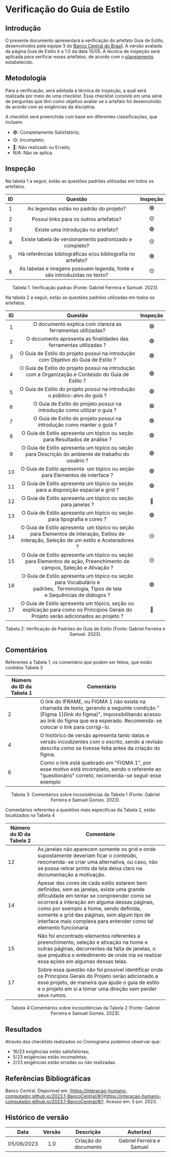 # Verificação do Guia de Estilo

## Introdução

O presente documento apresentará a verificação do artefato Guia de Estilo, desenvolvidos pela equipe 3 do [Banco Central do Brasil](https://interacao-humano-computador.github.io/2023.1-BancoCentral/). A versão avaliada da página Guia de Estilo é a 1.0 da data 15/05. A técnica de inspeção será aplicada para verificar esses artefatos, de acordo com o [planejamento](../planejamento.md) estabelecido.

## Metodologia

Para a verificação, será adotada a técnica de inspeção, a qual será realizada por meio de uma checklist. Essa checklist consiste em uma série de perguntas que têm como objetivo avaliar se o artefato foi desenvolvido de acordo com as exigências da disciplina.

A checklist será preenchida com base em diferentes classificações, que incluem:

- 🟢: Completamente Satisfatório;
- 🟡: Incompleto;
- 🔴: Não realizado ou Errado;
- N/A: Não se aplica.

## Inspeção

Na tabela 1 a seguir, estão as questões padrões utilizadas em todos os artefatos.

| ID |                                 Questão                                 | Inspeção |
| :-: | :-----------------------------------------------------------------------: | :--------: |
| 1 |                 As legendas estão no padrão do projeto?                 |     🟢     |
| 2 |                  Possui links para os outros artefatos?                  |     🟡     |
| 3 |                   Existe uma introdução no artefato?                   |     🟢     |
| 4 |          Existe tabela de versionamento padronizado e completo?          |     🟡     |
| 5 |      Há referências bibliográficas e/ou bibliografia no artefato?      |     🟢     |
| 6 | As tabelas e imagens possuem legenda, fonte e são introduzidas no texto? |     🟡     |

<div style="text-align: center">
    <p> Tabela 1: Verificação padrao (Fonte: Gabriel Ferreira e Samuel. 2023).</p>
</div>

Na tabela 2 a seguir, estão as questões padrões utilizadas em todos os artefatos.

| ID |                                                                      Questão                                                                      | Inspeção |
| :-: | :-------------------------------------------------------------------------------------------------------------------------------------------------: | :--------: |
| 1 |                                             O documento explica com clareza as ferramentas utilizadas?                                             |     🟢     |
| 2 |                                          O documento apresenta as finalidades das ferramentas utilizadas ?                                          |     🟢     |
| 3 |                                O Guia de Estilo do projeto possui na introdução com Objetivo do Guia de Estilo ?                                |     🟢     |
| 4 |                      O Guia de Estilo do projeto possui na introdução com a Organização e Conteúdo do Guia de Estilo ?                      |     🟢     |
| 5 |                                    O Guia de Estilo do projeto possui na introdução o público-alvo do guia ?                                    |     🟢     |
| 6 |                                     O Guia de Estilo do projeto possui na introdução como utilizar o guia ?                                     |     🟢     |
| 7 |                                     O Guia de Estilo do projeto possui na introdução como manter o guia ?                                     |     🟢     |
| 8 |                                  O Guia de Estilo apresenta um tópico ou seção para Resultados de análise ?                                  |     🟢     |
| 9 |                      O Guia de Estilo apresenta um tópico ou seção para Descrição do ambiente de trabalho do usuário ?                      |     🟢     |
| 10 |                                  O Guia de Estilo apresenta  um tópico ou seção para Elementos de interface ?                                  |     🟢     |
| 11 |                               O Guia de Estilo apresenta um tópico ou seção para a disposição espacial e grid ?                               |     🟢     |
| 12 |                                          O Guia de Estilo apresenta um tópico ou seção para janelas ?                                          |     🔴     |
| 13 |                                     O Guia de Estilo apresenta um tópico ou seção para tipografia e cores ?                                     |     🟢     |
| 14 | O Guia de Estilo apresenta  um tópico ou seção para Elementos de interação, Estilos de interação, Seleção de um estilo e Aceleradores ? |     🟡     |
| 15 |           O Guia de Estilo apresenta um tópico ou seção para Elementos de ação, Preenchimento de campos, Seleção e Ativação ?           |     🟡     |
| 16 |    O Guia de Estilo apresenta um tópico ou seção para Vocabulário e padrões,  Terminologia, Tipos de tela e Sequências de diálogos ?    |     🟢     |
| 17 |     O Guia de Estilo apresenta um tópico, seção ou explicação para como os Princípios Gerais do Projeto serão adicionados ao projeto ?     |     🔴     |

<div style="text-align: center">
    <p> Tabela 2: Verificação de Padrões do Guia de Estilo (Fonte: Gabriel Ferreira e Samuel. 2023).</p>
</div>

## Comentários

Referentes a Tabela 1, os comentário que podem ser feitos, que estão contidos Tabela 3

| Número do ID da Tabela 1 | Comentário                                                                                                                                                                                                                     |
| ------------------------- | ------------------------------------------------------------------------------------------------------------------------------------------------------------------------------------------------------------------------------- |
| 2                         | O link do IFRAME, ou FIGMA 1 não existe na chamada de texto, gerando a seguinte condição "[Figma 1](link do figma)", impossibilitando acesso ao link do figma que era esperado. Recomenda-se colocar o link para corrigi-lo. |
| 4                         | O histórico de versão apresenta tanto datas e versão incodizentes com o escrito, sendo a revisão descrita como se tivesse feita antes da criação do figma.                                                                |
| 6                         | Como o link está quebrado em "FIGMA 1", por esse motivo está incompleto, sendo o referente ao "questionário" correto, recomenda-se seguir esse exemplo                                                                       |

<div style="text-align: center">
    <p> Tabela 3: Comentários sobre incosistências da Tabela 1 (Fonte: Gabriel Ferreira e Samuel Gomes. 2023).</p>
</div>

Comentários referentes a questões mais especificas da Tabela 2, estão localizados na Tabela 4

| Número do ID da Tabela 2 | Comentário                                                                                                                                                                                                                                                                                                                                          |
| ------------------------- | ---------------------------------------------------------------------------------------------------------------------------------------------------------------------------------------------------------------------------------------------------------------------------------------------------------------------------------------------------- |
| 12                        | As janelas não aparecem somente os grid e onde supostamente deveriam ficar o conteúdo, reocmenda-se criar uma alternativa, ou caso, não se possa retirar prints da tela deixa claro na documentação a motivação.                                                                                                                              |
| 14                        | Apesar das cores de cada estilo estarem bem definidas, sem as janelas, existe uma grande dificuldade em tentar se compreender como se ocorrerá a interação em alguma dessas páginas, como por exemplo a home, sendo definida, somente a grid das páginas, sem algum tipo de interface mais complexa para entender como tal elemento funcionaria |
| 15                        | Não foi encontrado elementos referentes a preenchimento, seleção e ativação na home e outras páginas, decorrentes da falta de janelas, o que prejudica o entedimento de onde iria se realizar essa ações em algumas dessas telas.                                                                                                            |
| 17                        | Sobre essa questão não foi possível identificar onde os Principios Gerais do Projeto serão adicionado a esse projeto, de maneira que ajude o guia de estilo e o projeto em si a tomar uma direção sem perder seus rumos.                                                                                                                       |

<div style="text-align: center">
    <p> Tabela 4:Comentários sobre incosistências da Tabela 2 (Fonte: Gabriel Ferreira e Samuel Gomes. 2023).</p>
</div>

## Resultados

Através dos checklists realizados no Cronograma podemos observar que:

- 16/23 exigências estão satisfatórias;
- 5/23 exigências estão incompletas;
- 2/23 exigências estão erradas ou não realizadas.

## Referências Bibliográficas

Banco Central. Disponível em: [https://interacao-humano-computador.github.io/2023.1-BancoCentral/#/](https://interacao-humano-computador.github.io/2023.1-BancoCentral/#/). Acesso em: 5 jun. 2023.‌
‌

## Histórico de versão

|    Data    | Versão |      Descrição      |    Autor(es)    |
| :--------: | :-----: | :--------------------: | :--------------: |
| 05/06/2023 |   1.0   | Criação do documento | Gabriel Ferreira e Samuel |
